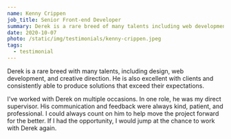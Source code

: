 ```yaml
---
name: Kenny Crippen
job_title: Senior Front-end Developer
summary: Derek is a rare breed of many talents including web development, design, and creative direction.
date: 2020-10-07
photo: /static/img/testimonials/kenny-crippen.jpeg
tags:
  - testimonial
---
```


Derek is a rare breed with many talents, including design, web development, and creative direction. He is also excellent with clients and consistently able to produce solutions that exceed their expectations.

I've worked with Derek on multiple occasions. In one role, he was my direct supervisor. His communication and feedback were always kind, patient, and professional. I could always count on him to help move the project forward for the better. If I had the opportunity, I would jump at the chance to work with Derek again.
